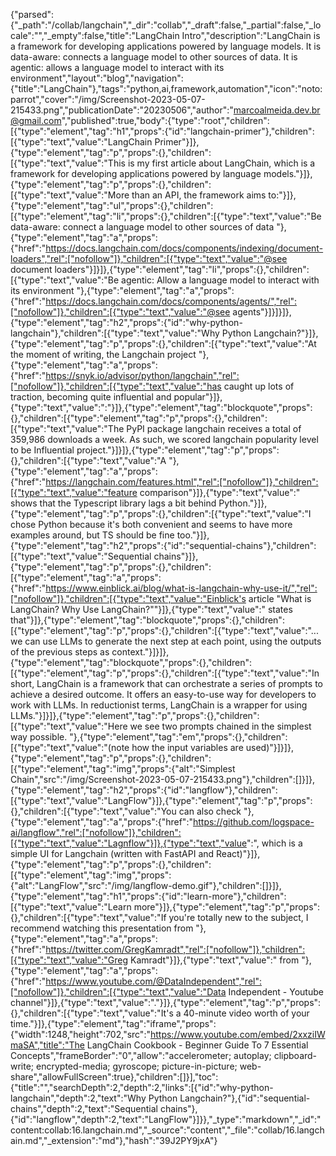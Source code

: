 {"parsed":{"_path":"/collab/langchain","_dir":"collab","_draft":false,"_partial":false,"_locale":"","_empty":false,"title":"LangChain Intro","description":"LangChain is a framework for developing applications powered by language models. It is data-aware: connects a language model to other sources of data.  It is agentic: allows a language model to interact with its environment","layout":"blog","navigation":{"title":"LangChain"},"tags":"python,ai,framework,automation","icon":"noto:parrot","cover":"/img/Screenshot-2023-05-07-215433.png","publicationDate":"20230506","author":"marcoalmeida.dev.br@gmail.com","published":true,"body":{"type":"root","children":[{"type":"element","tag":"h1","props":{"id":"langchain-primer"},"children":[{"type":"text","value":"LangChain Primer"}]},{"type":"element","tag":"p","props":{},"children":[{"type":"text","value":"This is my first article about LangChain, which is a framework for developing applications powered by language models."}]},{"type":"element","tag":"p","props":{},"children":[{"type":"text","value":"More than an API, the framework aims to:"}]},{"type":"element","tag":"ul","props":{},"children":[{"type":"element","tag":"li","props":{},"children":[{"type":"text","value":"Be data-aware: connect a language model to other sources of data "},{"type":"element","tag":"a","props":{"href":"https://docs.langchain.com/docs/components/indexing/document-loaders","rel":["nofollow"]},"children":[{"type":"text","value":"@see document loaders"}]}]},{"type":"element","tag":"li","props":{},"children":[{"type":"text","value":"Be agentic: Allow a language model to interact with its environment "},{"type":"element","tag":"a","props":{"href":"https://docs.langchain.com/docs/components/agents/","rel":["nofollow"]},"children":[{"type":"text","value":"@see agents"}]}]}]},{"type":"element","tag":"h2","props":{"id":"why-python-langchain"},"children":[{"type":"text","value":"Why Python Langchain?"}]},{"type":"element","tag":"p","props":{},"children":[{"type":"text","value":"At the moment of writing, the Langchain project "},{"type":"element","tag":"a","props":{"href":"https://snyk.io/advisor/python/langchain","rel":["nofollow"]},"children":[{"type":"text","value":"has caught up lots of traction, becoming quite influential and popular"}]},{"type":"text","value":":"}]},{"type":"element","tag":"blockquote","props":{},"children":[{"type":"element","tag":"p","props":{},"children":[{"type":"text","value":"The PyPI package langchain receives a total of 359,986 downloads a week. As such, we scored langchain popularity level to be Influential project."}]}]},{"type":"element","tag":"p","props":{},"children":[{"type":"text","value":"A "},{"type":"element","tag":"a","props":{"href":"https://langchain.com/features.html","rel":["nofollow"]},"children":[{"type":"text","value":"feature comparison"}]},{"type":"text","value":" shows that the Typescript library lags a bit behind Python."}]},{"type":"element","tag":"p","props":{},"children":[{"type":"text","value":"I chose Python because it's both convenient and seems to have more examples around, but TS should be fine too."}]},{"type":"element","tag":"h2","props":{"id":"sequential-chains"},"children":[{"type":"text","value":"Sequential chains"}]},{"type":"element","tag":"p","props":{},"children":[{"type":"element","tag":"a","props":{"href":"https://www.einblick.ai/blog/what-is-langchain-why-use-it/","rel":["nofollow"]},"children":[{"type":"text","value":"Einblick's article \"What is LangChain? Why Use LangChain?\""}]},{"type":"text","value":" states that"}]},{"type":"element","tag":"blockquote","props":{},"children":[{"type":"element","tag":"p","props":{},"children":[{"type":"text","value":"... we can use LLMs to generate the next step at each point, using the outputs of the previous steps as context."}]}]},{"type":"element","tag":"blockquote","props":{},"children":[{"type":"element","tag":"p","props":{},"children":[{"type":"text","value":"In short, LangChain is a framework that can orchestrate a series of prompts to achieve a desired outcome. It offers an easy-to-use way for developers to work with LLMs. In reductionist terms, LangChain is a wrapper for using LLMs."}]}]},{"type":"element","tag":"p","props":{},"children":[{"type":"text","value":"Here we see two prompts chained in the simplest way possible.  "},{"type":"element","tag":"em","props":{},"children":[{"type":"text","value":"(note how the input variables are used)"}]}]},{"type":"element","tag":"p","props":{},"children":[{"type":"element","tag":"img","props":{"alt":"Simplest Chain","src":"/img/Screenshot-2023-05-07-215433.png"},"children":[]}]},{"type":"element","tag":"h2","props":{"id":"langflow"},"children":[{"type":"text","value":"LangFlow"}]},{"type":"element","tag":"p","props":{},"children":[{"type":"text","value":"You can also check "},{"type":"element","tag":"a","props":{"href":"https://github.com/logspace-ai/langflow","rel":["nofollow"]},"children":[{"type":"text","value":"Lagnflow"}]},{"type":"text","value":", which is a simple UI for Langchain (written with FastAPI and React)"}]},{"type":"element","tag":"p","props":{},"children":[{"type":"element","tag":"img","props":{"alt":"LangFlow","src":"/img/langflow-demo.gif"},"children":[]}]},{"type":"element","tag":"h1","props":{"id":"learn-more"},"children":[{"type":"text","value":"Learn more"}]},{"type":"element","tag":"p","props":{},"children":[{"type":"text","value":"If you're totally new to the subject, I recommend watching this presentation from "},{"type":"element","tag":"a","props":{"href":"https://twitter.com/GregKamradt","rel":["nofollow"]},"children":[{"type":"text","value":"Greg Kamradt"}]},{"type":"text","value":" from "},{"type":"element","tag":"a","props":{"href":"https://www.youtube.com/@DataIndependent","rel":["nofollow"]},"children":[{"type":"text","value":"Data Independent - Youtube channel"}]},{"type":"text","value":"."}]},{"type":"element","tag":"p","props":{},"children":[{"type":"text","value":"It's a 40-minute video worth of your time."}]},{"type":"element","tag":"iframe","props":{"width":1248,"height":702,"src":"https://www.youtube.com/embed/2xxziIWmaSA","title":"The LangChain Cookbook - Beginner Guide To 7 Essential Concepts","frameBorder":"0","allow":"accelerometer; autoplay; clipboard-write; encrypted-media; gyroscope; picture-in-picture; web-share","allowFullScreen":true},"children":[]}],"toc":{"title":"","searchDepth":2,"depth":2,"links":[{"id":"why-python-langchain","depth":2,"text":"Why Python Langchain?"},{"id":"sequential-chains","depth":2,"text":"Sequential chains"},{"id":"langflow","depth":2,"text":"LangFlow"}]}},"_type":"markdown","_id":"content:collab:16.langchain.md","_source":"content","_file":"collab/16.langchain.md","_extension":"md"},"hash":"39J2PY9jxA"}